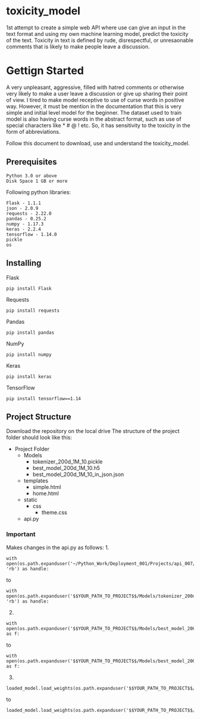 # toxicity_model
1st attempt to create a simple web API where use can give an input in the text format and using my own machine learning model, predict the toxicity of the text.
Toxicity in text is defined by rude, disrespectful, or unresaonable comments that is likely to make people leave a discussion.

# Gettign Started
A very unpleasant, aggressive, filled with hatred comments or otherwise very likely to make a user leave a discussion or give up sharing their point of view. I tired to make model receptive to use of curse words in positive way. However, it must be mention in the documentation that this is very simple and initial level model for the beginner. The dataset used to train model is also having curse words in the abstract format, such as use of special characters like * # @ ! etc. So, it has sensitivity to the toxicity in the form of abbreviations.

Follow this document to download, use and understand the toxicity_model.

## Prerequisites
```
Python 3.0 or above
Disk Space 1 GB or more
```

Following python libraries:
```
Flask - 1.1.1
json - 2.0.9
requests - 2.22.0
pandas - 0.25.2
numpy - 1.17.3
keras - 2.2.4
tensorflow - 1.14.0
pickle
os
```

## Installing
Flask
```
pip install Flask
```
Requests
```
pip install requests
```
Pandas
```
pip install pandas
```
NumPy
```
pip install numpy
```
Keras
```
pip install keras
```
TensorFlow
```
pip install tensorflow==1.14
```
## Project Structure
Download the repository on the local drive
The structure of the project folder should look like this:
* Project Folder
  * Models
    - tokenizer_200d_1M_10.pickle
    - best_model_200d_1M_10.h5
    - best_model_200d_1M_10_in_json.json
  * templates
    - simple.html
    - home.html
  * static
    * css
      - theme.css
  - api.py

### Important
Makes changes in the api.py as follows:
1.
```
with open(os.path.expanduser('~/Python_Work/Deployment_001/Projects/api_007/Models/tokenizer_200d_1M_10.pickle'), 'rb') as handle:
```
to
```
with open(os.path.expanduser('$$YOUR_PATH_TO_PROJECT$$/Models/tokenizer_200d_1M_10.pickle'), 'rb') as handle:
```

2.
```
with open(os.path.expanduser('$$YOUR_PATH_TO_PROJECT$$/Models/best_model_200d_1M_10_in_json.json'),'r') as f:
```
to
```
with open(os.path.expanduser('$$YOUR_PATH_TO_PROJECT$$/Models/best_model_200d_1M_10_in_json.json'),'r') as f:
```

3.
```
loaded_model.load_weights(os.path.expanduser('$$YOUR_PATH_TO_PROJECT$$/Models/best_model_200d_1M_10.h5'))
```
to
```
loaded_model.load_weights(os.path.expanduser('$$YOUR_PATH_TO_PROJECT$$/Models/best_model_200d_1M_10.h5'))
```
